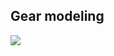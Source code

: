 ## Gear modeling

![](https://github.com/pivp/mathematical-modeling/blob/7ab726c300123158df32631ad1528de8295ef811/gears/gears.gif)
